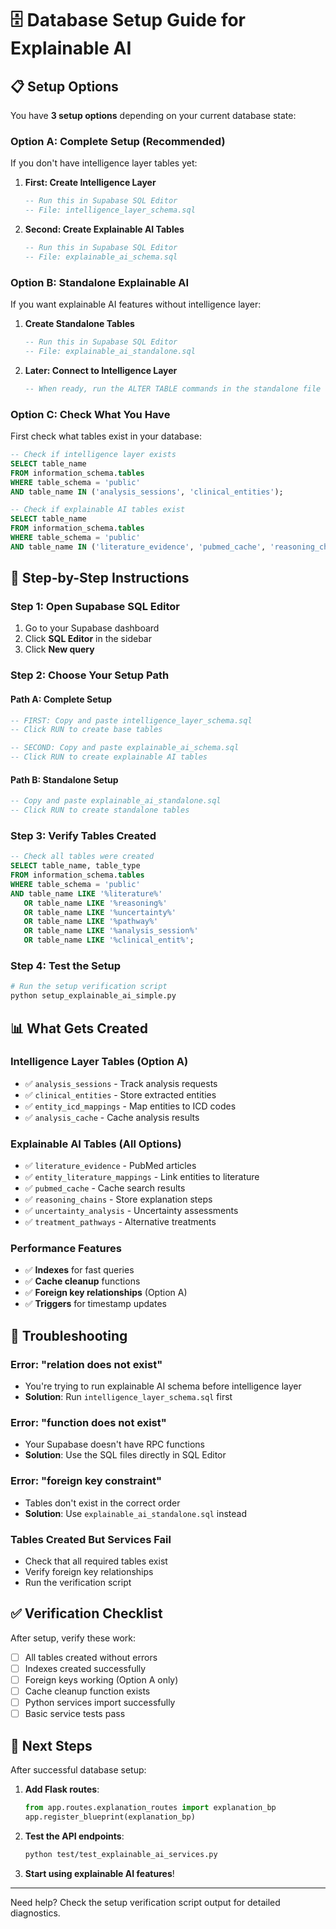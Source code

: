# 🗄️ Database Setup Guide for Explainable AI

## 📋 **Setup Options**

You have **3 setup options** depending on your current database state:

### **Option A: Complete Setup (Recommended)**
If you don't have intelligence layer tables yet:

1. **First: Create Intelligence Layer**
   ```sql
   -- Run this in Supabase SQL Editor
   -- File: intelligence_layer_schema.sql
   ```

2. **Second: Create Explainable AI Tables**
   ```sql
   -- Run this in Supabase SQL Editor  
   -- File: explainable_ai_schema.sql
   ```

### **Option B: Standalone Explainable AI**
If you want explainable AI features without intelligence layer:

1. **Create Standalone Tables**
   ```sql
   -- Run this in Supabase SQL Editor
   -- File: explainable_ai_standalone.sql
   ```

2. **Later: Connect to Intelligence Layer**
   ```sql
   -- When ready, run the ALTER TABLE commands in the standalone file
   ```

### **Option C: Check What You Have**
First check what tables exist in your database:

```sql
-- Check if intelligence layer exists
SELECT table_name 
FROM information_schema.tables 
WHERE table_schema = 'public' 
AND table_name IN ('analysis_sessions', 'clinical_entities');

-- Check if explainable AI tables exist
SELECT table_name 
FROM information_schema.tables 
WHERE table_schema = 'public' 
AND table_name IN ('literature_evidence', 'pubmed_cache', 'reasoning_chains');
```

## 🚀 **Step-by-Step Instructions**

### **Step 1: Open Supabase SQL Editor**
1. Go to your Supabase dashboard
2. Click **SQL Editor** in the sidebar
3. Click **New query**

### **Step 2: Choose Your Setup Path**

#### **Path A: Complete Setup**
```sql
-- FIRST: Copy and paste intelligence_layer_schema.sql
-- Click RUN to create base tables

-- SECOND: Copy and paste explainable_ai_schema.sql  
-- Click RUN to create explainable AI tables
```

#### **Path B: Standalone Setup**
```sql
-- Copy and paste explainable_ai_standalone.sql
-- Click RUN to create standalone tables
```

### **Step 3: Verify Tables Created**
```sql
-- Check all tables were created
SELECT table_name, table_type
FROM information_schema.tables
WHERE table_schema = 'public'
AND table_name LIKE '%literature%' 
   OR table_name LIKE '%reasoning%'
   OR table_name LIKE '%uncertainty%'
   OR table_name LIKE '%pathway%'
   OR table_name LIKE '%analysis_session%'
   OR table_name LIKE '%clinical_entit%';
```

### **Step 4: Test the Setup**
```bash
# Run the setup verification script
python setup_explainable_ai_simple.py
```

## 📊 **What Gets Created**

### **Intelligence Layer Tables (Option A)**
- ✅ `analysis_sessions` - Track analysis requests
- ✅ `clinical_entities` - Store extracted entities  
- ✅ `entity_icd_mappings` - Map entities to ICD codes
- ✅ `analysis_cache` - Cache analysis results

### **Explainable AI Tables (All Options)**
- ✅ `literature_evidence` - PubMed articles
- ✅ `entity_literature_mappings` - Link entities to literature
- ✅ `pubmed_cache` - Cache search results
- ✅ `reasoning_chains` - Store explanation steps
- ✅ `uncertainty_analysis` - Uncertainty assessments
- ✅ `treatment_pathways` - Alternative treatments

### **Performance Features**
- ✅ **Indexes** for fast queries
- ✅ **Cache cleanup** functions
- ✅ **Foreign key relationships** (Option A)
- ✅ **Triggers** for timestamp updates

## 🔧 **Troubleshooting**

### **Error: "relation does not exist"**
- You're trying to run explainable AI schema before intelligence layer
- **Solution**: Run `intelligence_layer_schema.sql` first

### **Error: "function does not exist"**  
- Your Supabase doesn't have RPC functions
- **Solution**: Use the SQL files directly in SQL Editor

### **Error: "foreign key constraint"**
- Tables don't exist in the correct order
- **Solution**: Use `explainable_ai_standalone.sql` instead

### **Tables Created But Services Fail**
- Check that all required tables exist
- Verify foreign key relationships
- Run the verification script

## ✅ **Verification Checklist**

After setup, verify these work:

- [ ] All tables created without errors
- [ ] Indexes created successfully  
- [ ] Foreign keys working (Option A only)
- [ ] Cache cleanup function exists
- [ ] Python services import successfully
- [ ] Basic service tests pass

## 🎯 **Next Steps**

After successful database setup:

1. **Add Flask routes**:
   ```python
   from app.routes.explanation_routes import explanation_bp
   app.register_blueprint(explanation_bp)
   ```

2. **Test the API endpoints**:
   ```bash
   python test/test_explainable_ai_services.py
   ```

3. **Start using explainable AI features**!

---

Need help? Check the setup verification script output for detailed diagnostics.
